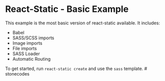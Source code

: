# React-Static - Basic Example

This example is the most basic version of react-static available. It includes:
- Babel
- SASS/SCSS imports
- Image imports
- File imports
- SASS Loader
- Automatic Routing

To get started, run `react-static create` and use the `sass` template.
#   s t o n e c o d e s  
 